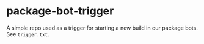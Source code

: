 package-bot-trigger
===================

A simple repo used as a trigger for starting a new build in our package bots.
See `trigger.txt`.
